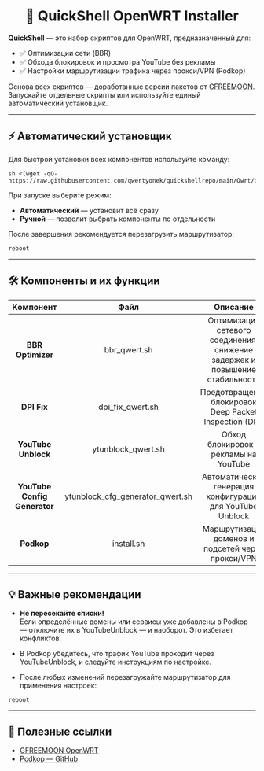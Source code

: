 # <div align="center">🚀 QuickShell OpenWRT Installer</div>

**QuickShell** — это набор скриптов для OpenWRT, предназначенный для:

- ✅ Оптимизации сети (BBR)  
- ✅ Обхода блокировок и просмотра YouTube без рекламы  
- ✅ Настройки маршрутизации трафика через прокси/VPN (Podkop)  
  
Основа всех скриптов — доработанные версии пакетов от [GFREEMOON](https://github.com/gfreemoon).  
Запускайте отдельные скрипты или используйте единый автоматический установщик.

---

## ⚡ Автоматический установщик

Для быстрой установки всех компонентов используйте команду:
```
sh <(wget -qO- https://raw.githubusercontent.com/qwertyonek/quickshellrepo/main/Owrt/openwrt_allinone_setup.sh)
```
При запуске выберите режим:
- **Автоматический** — установит всё сразу  
- **Ручной** — позволит выбрать компоненты по отдельности

После завершения рекомендуется перезагрузить маршрутизатор:
```
reboot
```

---

## 🛠 Компоненты и их функции

| **Компонент**                     | **Файл**                      | **Описание**                                                                 |
|:---------------------------------:|:------------------------------:|:---------------------------------------------------------------------------:|
| **BBR Optimizer**                 | bbr_qwert.sh                   | Оптимизация сетевого соединения, снижение задержек и повышение стабильности |
| **DPI Fix**                       | dpi_fix_qwert.sh               | Предотвращение блокировок Deep Packet Inspection (DPI)                     |
| **YouTube Unblock**               | ytunblock_qwert.sh             | Обход блокировок и рекламы на YouTube                                       |
| **YouTube Config Generator**      | ytunblock_cfg_generator_qwert.sh | Автоматическая генерация конфигурации для YouTube Unblock                |
| **Podkop**                        | install.sh                     | Маршрутизация доменов и подсетей через прокси/VPN                          |

---

## 💡 Важные рекомендации

- **Не пересекайте списки!**  
  Если определённые домены или сервисы уже добавлены в Podkop — отключите их в YouTubeUnblock — и наоборот. Это избегает конфликтов.

- В Podkop убедитесь, что трафик YouTube проходит через YouTubeUnblock, и следуйте инструкциям по настройке.

- После любых изменений перезагружайте маршрутизатор для применения настроек:
```
reboot
```
---

## 🔗 Полезные ссылки

- [GFREEMOON OpenWRT](https://github.com/gfreemoon)  
- [Podkop — GitHub](https://github.com/itdoginfo/podkop)
